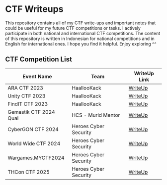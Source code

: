 # CTF Writeups
This repository contains all of my CTF write-ups and important notes that could be useful for my future CTF competitions or tasks. I actively participate in both national and international CTF competitions. The content of this repository is written in Indonesian for national competitions and in English for international ones. I hope you find it helpful. Enjoy exploring ^^

## CTF Competition List 

| Event Name       | Team          | WriteUp Link                            |
| ---------------- | ------------- | --------------------------------------- |
| ARA CTF 2023     | HaallooKack   | [WriteUp](ARA%20CTF%202023/)            |
| Unity CTF 2023   | HaallooKack   | [WriteUp](UNITY%20CTF%202023/)          |
| FindIT CTF 2023  | HaallooKack   | [WriteUp](FindIT%20CTF%202023/)         |
| Gemastik CTF 2024 Qual    | HCS - Murid Mentor       | [WriteUp](./GemastikQuals2024/HCS%20-%20murid%20mentor_WU.pdf) |
| CyberGON CTF 2024         | Heroes Cyber Security    | [WriteUp](./CyberGon2024/README.md)                            |
| World Wide CTF 2024       | Heroes Cyber Security    | [WriteUp](./WorldWideCTF2024/)                                 |
| Wargames.MYCTF2024        | Heroes Cyber Security    | [WriteUp](./Wargames.MYCTF2024/)                               |
| THCon CTF 2025       | Heroes Cyber Security    | [WriteUp](./THConCTF2025/)                               |